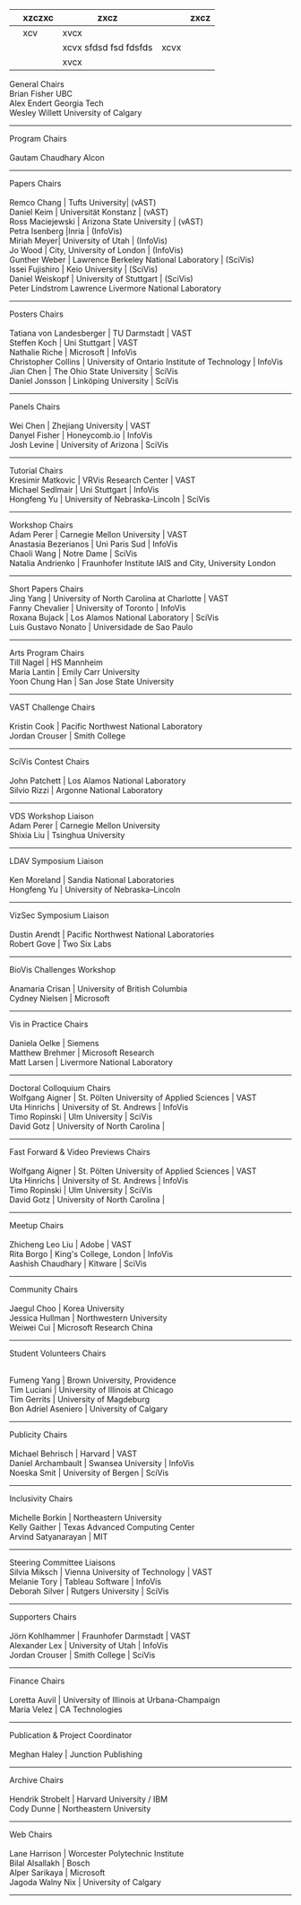 
|   | xzczxc | zxcz |      | zxcz |
|---|--------|------|------|------|
|   | xcv    | xvcx |      |      |
|   |        | xcvx  sfdsd fsd fdsfds| xcvx |      |
|   |        | xvcx |      |      |


General Chairs
<br>
Brian Fisher		UBC
<br>
Alex Endert		Georgia Tech
<br>
Wesley Willett		University of Calgary

<hr/>

Program Chairs	
<br>
Gautam Chaudhary	Alcon
<hr/>

Papers Chairs	
<br>
Remco Chang |	Tufts University|  (vAST)
<br>
Daniel Keim	| Universität Konstanz | (vAST)
<br>
Ross Maciejewski | Arizona State University | (vAST)
<br>
Petra Isenberg	|Inria | (InfoVis)
<br>
Miriah Meyer| University of Utah | (InfoVis)
<br>
Jo Wood	| City, University of London | (InfoVis)
<br>
Gunther Weber	| Lawrence Berkeley National Laboratory | (SciVis)
<br>
Issei Fujishiro	| Keio University | (SciVis)
<br>
Daniel Weiskopf |	University of Stuttgart | (SciVis)
<br>
Peter Lindstrom	Lawrence Livermore National Laboratory

<hr/>

Posters Chairs	
<br>
Tatiana von Landesberger	|	TU Darmstadt	|	VAST
<br>
Steffen Koch	|	Uni Stuttgart	|	VAST
<br>
Nathalie Riche	|	Microsoft	|	InfoVis
<br>
Christopher Collins	|	University of Ontario Institute of Technology	|	InfoVis
<br>
Jian Chen	|	The Ohio State University	|	SciVis
<br>
Daniel Jonsson	|	Linköping University	|	SciVis

<hr/>

Panels Chairs	
<br>
Wei Chen	|	Zhejiang University	|	VAST
<br>
Danyel Fisher	|	Honeycomb.io	|	InfoVis
<br>
Josh Levine	|	University of Arizona	|	SciVis
<hr/>
Tutorial Chairs	
<br>
Kresimir Matkovic	|	VRVis Research Center	|	VAST
<br>
Michael Sedlmair	|	Uni Stuttgart	|	InfoVis
<br>
Hongfeng Yu	|	University of Nebraska-Lincoln	|	SciVis
<hr/>

Workshop Chairs	
<br>
Adam Perer	|	Carnegie Mellon University	|	VAST
<br>
Anastasia Bezerianos	|	Uni Paris Sud	|	InfoVis
<br>
Chaoli Wang	|	Notre Dame	|	SciVis
<br>
Natalia Andrienko	|	Fraunhofer Institute IAIS and City, University London	
<hr/>

Short Papers Chairs	
<br>
Jing Yang	|	University of North Carolina at Charlotte	|	VAST
<br>
Fanny Chevalier	|	University of Toronto	|	InfoVis
<br>
Roxana Bujack	|	Los Alamos National Laboratory	|	SciVis
<br>
Luis Gustavo Nonato	|	Universidade de Sao Paulo	
<hr/>

Arts Program Chairs	
<br>
Till Nagel	|	HS Mannheim
<br>
Maria Lantin	|	Emily Carr University
<br>
Yoon Chung Han	|	San Jose State University
<hr/>

VAST Challenge Chairs	
<br>
Kristin Cook	|	Pacific Northwest National Laboratory
<br>
Jordan Crouser	|	Smith College
<hr/>

SciVis Contest Chairs	
<br>
John Patchett	|	Los Alamos National Laboratory
<br>
Silvio Rizzi	|	Argonne National Laboratory

<hr/>
VDS Workshop Liaison	
<br>
Adam Perer	|	Carnegie Mellon University
<br>
Shixia Liu	|	Tsinghua University
<hr/>

LDAV Symposium Liaison	
<br>
Ken Moreland	|	Sandia National Laboratories
<br>
Hongfeng Yu	|	University of Nebraska–Lincoln
<hr/>

VizSec Symposium Liaison	
<br>
Dustin Arendt	|	Pacific Northwest National Laboratories
<br>
Robert Gove	|	Two Six Labs
<hr/>

BioVis Challenges Workshop	
<br>
Anamaria Crisan	|	University of British Columbia
<br>
Cydney Nielsen	|	Microsoft
<hr/>


Vis in Practice Chairs	
<br>
Daniela Oelke	|	Siemens
<br>
Matthew Brehmer	|	Microsoft Research
<br>
Matt Larsen	|	Livermore National Laboratory
<hr/>

Doctoral Colloquium Chairs
<br>
Wolfgang Aigner	|	St. Pölten University of Applied Sciences	|	VAST
<br>
Uta Hinrichs	|	University of St. Andrews	|	InfoVis
<br>
Timo Ropinski	|	Ulm University	|	SciVis
<br>
David Gotz	|	University of North Carolina	|	
<hr/>

Fast Forward & Video Previews Chairs	
<br>
Wolfgang Aigner	|	St. Pölten University of Applied Sciences	|	VAST
<br>
Uta Hinrichs	|	University of St. Andrews	|	InfoVis
<br>
Timo Ropinski	|	Ulm University	|	SciVis
<br>
David Gotz	|	University of North Carolina	|	
<hr/>

Meetup Chairs	
<br>
Zhicheng Leo Liu	|	Adobe	|	VAST
<br>
Rita Borgo	|	King's College, London	|	InfoVis
<br>
Aashish Chaudhary	|	Kitware	|	SciVis
<hr/>


Community Chairs	
<br>
Jaegul Choo	|	Korea University
<br>
Jessica Hullman	|	Northwestern University
<br>
Weiwei Cui	|	Microsoft Research China
<hr/>

Student Volunteers Chairs	

<br>
Fumeng Yang	|	Brown University, Providence
<br>
Tim Luciani	|	University of Illinois at Chicago
<br>
Tim Gerrits	|	University of Magdeburg
<br>
Bon Adriel Aseniero	|	University of Calgary
<hr/>

Publicity Chairs	
<br>
Michael Behrisch	|	Harvard	|	VAST
<br>
Daniel Archambault	|	Swansea University	|	InfoVis
<br>
Noeska Smit	|	University of Bergen	|	SciVis
<hr/>

Inclusivity Chairs	
<br>
Michelle Borkin	|	Northeastern University
<br>
Kelly Gaither	|	Texas Advanced Computing Center
<br>
Arvind Satyanarayan	|	MIT
<hr/>

Steering Committee Liaisons	
<br>
Silvia Miksch	|	Vienna University of Technology	|	VAST
<br>
Melanie Tory	|	Tableau Software	|	InfoVis
<br>
Deborah Silver	|	Rutgers University	|	SciVis
<hr/>

Supporters Chairs	
<br>
Jörn Kohlhammer	|	Fraunhofer Darmstadt	|	VAST
<br>
Alexander Lex	|	University of Utah	|	InfoVis
<br>
Jordan Crouser	|	Smith College	|	SciVis

<hr/>

Finance Chairs	
<br>
Loretta Auvil	|	University of Illinois at Urbana-Champaign
<br>
Maria Velez	|	CA Technologies
<hr/>

Publication & Project Coordinator	
<br>
Meghan Haley |	Junction Publishing

<hr/>

Archive Chairs	
<br>
Hendrik Strobelt	|	Harvard University / IBM
<br>
Cody Dunne	|	Northeastern University

<hr/>

Web Chairs	
<br>
Lane Harrison	|	Worcester Polytechnic Institute
<br>
Bilal Alsallakh	|	Bosch
<br>
Alper Sarikaya	|	Microsoft
<br>
Jagoda Walny Nix	|	University of Calgary
<hr/>
